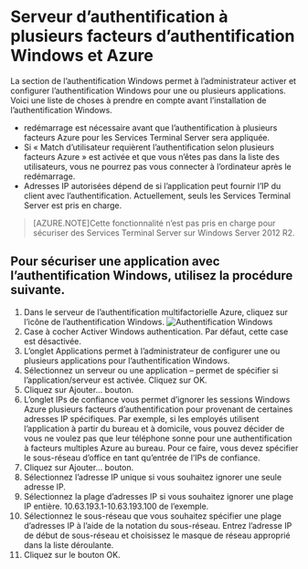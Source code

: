 <properties 
    pageTitle="Serveur d’authentification à plusieurs facteurs d’authentification Windows et Azure"
    description="Il s’agit de la page d’authentification Azure plusieurs facteurs qui les aidera dans le déploiement de l’authentification Windows et serveur de l’authentification multifactorielle Azure."
    services="multi-factor-authentication"
    documentationCenter=""
    authors="kgremban"
    manager="femila"
    editor="curtand"/>

<tags
    ms.service="multi-factor-authentication"
    ms.workload="identity"
    ms.tgt_pltfrm="na"
    ms.devlang="na"
    ms.topic="get-started-article"
    ms.date="08/04/2016"
    ms.author="kgremban"/>

# <a name="windows-authentication-and-azure-multi-factor-authentication-server"></a>Serveur d’authentification à plusieurs facteurs d’authentification Windows et Azure

La section de l’authentification Windows permet à l’administrateur activer et configurer l’authentification Windows pour une ou plusieurs applications.  Voici une liste de choses à prendre en compte avant l’installation de l’authentification Windows.

-  redémarrage est nécessaire avant que l’authentification à plusieurs facteurs Azure pour les Services Terminal Server sera appliquée.
-  Si « Match d’utilisateur requièrent l’authentification selon plusieurs facteurs Azure » est activée et que vous n’êtes pas dans la liste des utilisateurs, vous ne pourrez pas vous connecter à l’ordinateur après le redémarrage.
-  Adresses IP autorisées dépend de si l’application peut fournir l’IP du client avec l’authentification. Actuellement, seuls les Services Terminal Server est pris en charge.  







>[AZURE.NOTE]Cette fonctionnalité n’est pas pris en charge pour sécuriser des Services Terminal Server sur Windows Server 2012 R2.




## <a name="to-secure-an-application-with-windows-authentication-use-the-following-procedure"></a>Pour sécuriser une application avec l’authentification Windows, utilisez la procédure suivante.

1. Dans le serveur de l’authentification multifactorielle Azure, cliquez sur l’icône de l’authentification Windows.
![Authentification Windows](./media/multi-factor-authentication-get-started-server-windows/windowsauth.png)
2. Case à cocher Activer Windows authentication. Par défaut, cette case est désactivée.
3. L’onglet Applications permet à l’administrateur de configurer une ou plusieurs applications pour l’authentification Windows.
4. Sélectionnez un serveur ou une application – permet de spécifier si l’application/serveur est activée. Cliquez sur OK.
5. Cliquez sur Ajouter... bouton.
6. L’onglet IPs de confiance vous permet d’ignorer les sessions Windows Azure plusieurs facteurs d’authentification pour provenant de certaines adresses IP spécifiques. Par exemple, si les employés utilisent l’application à partir du bureau et à domicile, vous pouvez décider de vous ne voulez pas que leur téléphone sonne pour une authentification à facteurs multiples Azure au bureau. Pour ce faire, vous devez spécifier le sous-réseau d’office en tant qu’entrée de l’IPs de confiance.
7. Cliquez sur Ajouter... bouton.
8. Sélectionnez l’adresse IP unique si vous souhaitez ignorer une seule adresse IP.
9. Sélectionnez la plage d’adresses IP si vous souhaitez ignorer une plage IP entière. 10.63.193.1-10.63.193.100 de l’exemple.
10. Sélectionnez le sous-réseau que vous souhaitez spécifier une plage d’adresses IP à l’aide de la notation du sous-réseau. Entrez l’adresse IP de début de sous-réseau et choisissez le masque de réseau approprié dans la liste déroulante.
11. Cliquez sur le bouton OK.
